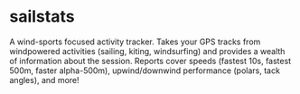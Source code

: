 # sailstats

A wind-sports focused activity tracker. Takes your GPS tracks from windpowered activities (sailing, kiting, windsurfing) and provides a wealth of information about the session.  Reports cover speeds (fastest 10s, fastest 500m, faster alpha-500m), upwind/downwind performance (polars, tack angles), and more!

